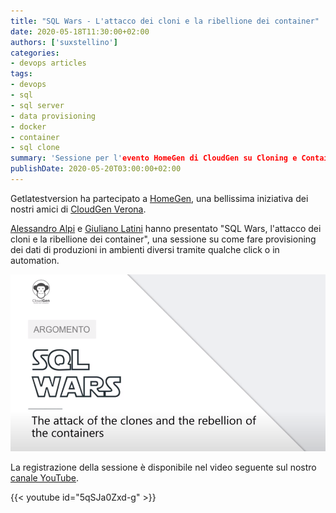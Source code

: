 ```yaml
---
title: "SQL Wars - L'attacco dei cloni e la ribellione dei container"
date: 2020-05-18T11:30:00+02:00
authors: ['suxstellino']
categories:
- devops articles
tags:
- devops
- sql
- sql server
- data provisioning
- docker
- container
- sql clone
summary: 'Sessione per l'evento HomeGen di CloudGen su Cloning e Container con SQL Server/Docker. Collaborazione tra le nostre community.'
publishDate: 2020-05-20T03:00:00+02:00
---
```


Getlatestversion ha partecipato a [HomeGen](https://cloudgen.it/home-gen-events/), una bellissima iniziativa dei nostri amici di [CloudGen Verona](https://cloudgen.it/). 

[Alessandro Alpi](https://www.getlatestversion.eu/it/authors/suxstellino/) e [Giuliano Latini](https://www.getlatestversion.eu/it/authors/giulianolatini/) hanno presentato "SQL Wars, l'attacco dei cloni e la ribellione dei container", una sessione su come fare provisioning dei dati di produzioni in ambienti diversi tramite qualche click o in automation.

![image.png](sql-clone-container-title.png)

La registrazione della sessione è disponibile nel video seguente sul nostro [canale YouTube](https://www.youtube.com/c/getlatestversion).

{{< youtube id="5qSJa0Zxd-g" >}}
